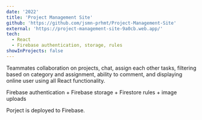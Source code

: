 ```yaml
---
date: '2022'
title: 'Project Management Site'
github: 'https://github.com/jsmn-prhmt/Project-Management-Site'
external: 'https://project-management-site-9a0cb.web.app/'
tech:
  - React
  - Firebase authentication, storage, rules
showInProjects: false
---
```


Teammates collaboration on projects, chat, assign each other tasks, filtering based on category and assignment, ability to comment, and displaying online user using all React functionality.

Firebase authentication + Firebase storage + Firestore rules + image uploads

Porject is deployed to Firebase.